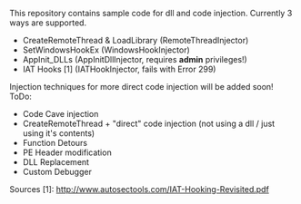 This repository contains sample code for dll and code injection. Currently 3 ways are supported.
* CreateRemoteThread & LoadLibrary (RemoteThreadInjector)
* SetWindowsHookEx (WindowsHookInjector)
* AppInit_DLLs (AppInitDllInjector, requires **admin** privileges!)
* IAT Hooks [1] (IATHookInjector, fails with Error 299)

Injection techniques for more direct code injection will be added soon!
ToDo:
* Code Cave injection
* CreateRemoteThread + "direct" code injection (not using a dll / just using it's contents)
* Function Detours
* PE Header modification
* DLL Replacement
* Custom Debugger


Sources
[1]: http://www.autosectools.com/IAT-Hooking-Revisited.pdf